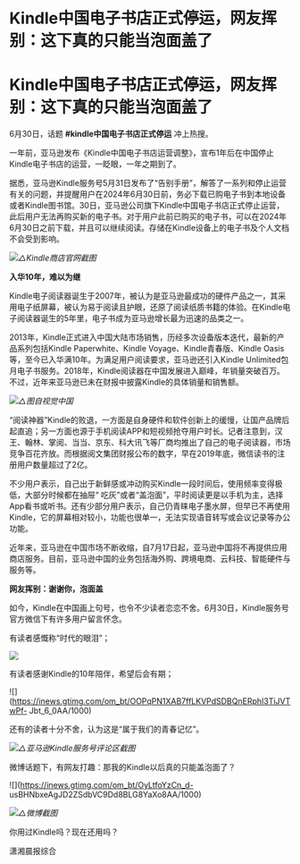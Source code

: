 # Kindle中国电子书店正式停运，网友挥别：这下真的只能当泡面盖了

# Kindle中国电子书店正式停运，网友挥别：这下真的只能当泡面盖了

6月30日，话题 **#kindle中国电子书店正式停运** 冲上热搜。

一年前，亚马逊发布《Kindle中国电子书店运营调整》，宣布1年后在中国停止Kindle电子书店的运营，一眨眼，一年之期到了。

据悉，亚马逊Kindle服务号5月31日发布了“告别手册”，解答了一系列和停止运营有关的问题，并提醒用户在2024年6月30日前，务必下载已购电子书到本地设备或者Kindle图书馆。30日，亚马逊公司旗下Kindle中国电子书店正式停止运营，此后用户无法再购买新的电子书。对于用户此前已购买的电子书，可以在2024年6月30日之前下载，并且可以继续阅读。存储在Kindle设备上的电子书及个人文档不会受到影响。

![](https://inews.gtimg.com/om_bt/Ohz1raXwt4loPpvgztwMCaoQK6Czg3bi5gLxmGT013i3UAA/1000)_△Kindle商店官网截图_

**入华10年，难以为继**

Kindle电子阅读器诞生于2007年，被认为是亚马逊最成功的硬件产品之一，其采用电子纸屏幕，被认为易于阅读且护眼，还原了阅读纸质书籍的体验。在Kindle电子阅读器诞生的5年里，电子书成为亚马逊增长最为迅速的品类之一。

2013年，Kindle正式进入中国大陆市场销售，历经多次设备版本迭代，最新的产品系列包括Kindle Paperwhite、Kindle
Voyage、Kindle青春版、Kindle Oasis等，至今已入华满10年。为满足用户阅读要求，亚马逊还引入Kindle
Unlimited包月电子书服务。2018年，Kindle阅读器在中国发展进入巅峰，年销量突破百万。不过，近年来亚马逊已未在财报中披露Kindle的具体销量和销售额。

![](https://inews.gtimg.com/om_bt/O4e059p01yueXqh37AIG6PhaPcHe9s-L0uR9OhzppoDw4AA/1000)_△图自视觉中国_

“阅读神器”Kindle的败退，一方面是自身硬件和软件创新上的缓慢，让国产品牌后起直追；另一方面也源于手机阅读APP和短视频抢夺用户时长。记者注意到，汉王、翰林、掌阅、当当、京东、科大讯飞等厂商均推出了自己的电子阅读器，市场竞争百花齐放。而根据阅文集团财报公布的数字，早在2019年底，微信读书的注册用户数量超过了2亿。

不少用户表示，自己出于新鲜感或冲动购买Kindle一段时间后，使用频率变得极低，大部分时候都在抽屉“
吃灰”或者“盖泡面”，平时阅读更是以手机为主，选择App看书或听书。还有少部分用户表示，自己仍青睐电子墨水屏，但早已不再使用Kindle，它的屏幕相对较小，功能也很单一，无法实现语音转写或会议记录等办公功能。

近年来，亚马逊在中国市场不断收缩，自7月17日起，亚马逊中国将不再提供应用商店服务。目前，亚马逊中国的业务包括海外购、跨境电商、云科技、智能硬件与服务等。

**网友挥别：谢谢你，泡面盖**

如今，Kindle在中国画上句号，也令不少读者恋恋不舍。6月30日，Kindle服务号官方微信下有许多用户留言怀念。

有读者感慨称“时代的眼泪”；

![](https://inews.gtimg.com/om_bt/OaCVFutyyMOP814mfah2qppkrjr-1a8SVMuNP3mufG0xMAA/1000)

有读者感谢Kindle的10年陪伴，希望后会有期；

![](https://inews.gtimg.com/om_bt/OOPqPN1XAB7ffLKVPdSDBQnERphI3TiJVTwPf-
Jbt_6_0AA/1000)

还有的读者十分不舍，认为这是“属于我们的青春记忆”。

![](https://inews.gtimg.com/om_bt/OuYgvxwlmfk5nS85ZqX9CACeSdxOAV25nmkKGAQ8xJ2Z4AA/1000)_△亚马逊Kindle服务号评论区截图_

微博话题下，有网友打趣：那我的Kindle以后真的只能盖泡面了？

![](https://inews.gtimg.com/om_bt/OyLtfoYzCn_d-
usBHNbxeAgJD2ZSdbVC9Dd8BLG8YaXo8AA/1000)

![](https://inews.gtimg.com/om_bt/ORnJ88jOW8KHYrfBGm-18elBa6FDC36Ni09mBYQlSxN9IAA/1000)_△微博截图_

你用过Kindle吗？现在还用吗？

潇湘晨报综合

